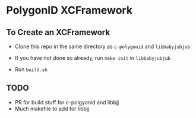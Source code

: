 # PolygonID XCFramework 

## To Create an XCFramework

- Clone this repo in the same directory as `c-polygonid` and
  `libbabyjubjub`

- If you have not done so already, run `make init` in `libbabyjubjub`

- Run `build.sh`

## TODO
- PR for build stuff for c-polgyonid and libbjj
- Much makefile to add for libbjj

